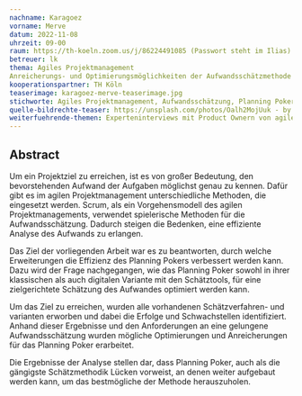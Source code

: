 ```yaml
---
nachname: Karagoez
vorname: Merve
datum: 2022-11-08
uhrzeit: 09-00
raum: https://th-koeln.zoom.us/j/86224491085 (Passwort steht im Ilias) Präsentation
betreuer: lk 
thema: Agiles Projektmanagement 
Anreicherungs- und Optimierungsmöglichkeiten der Aufwandsschätzmethode Planning Poker
kooperationspartner: TH Köln
teaserimage: karagoez-merve-teaserimage.jpg
stichworte: Agiles Projektmanagement, Aufwandsschätzung, Planning Poker
quelle-bildrechte-teaser: https://unsplash.com/photos/Oalh2MojUuk - by Jason Goodman 
weiterfuehrende-themen: Experteninterviews mit Product Ownern von agilen Teams führen, um zu identifizieren, ob die erarbeiteten Erweiterung von Planning Poker sinnvoll und realisierbar sind. / Durchführung einer Umfrage mit agilen Teams, um heruszufinden, ob die identifizierten Anreicherungen für Planning Poker, im Hinblick auf die unterschiedlichen Rollen im Team (Entwickler, Product Owner und Scrum Master) gewünscht werden und ebenfalls realisierbar sind.
---
```


## Abstract

Um ein Projektziel zu erreichen, ist es von großer Bedeutung, den bevorstehenden Aufwand der Aufgaben möglichst genau zu kennen. Dafür gibt es im agilen Projektmanagement unterschiedliche Methoden, die eingesetzt werden. Scrum, als ein Vorgehensmodell des agilen Projektmanagements, verwendet spielerische Methoden für die Aufwandsschätzung. Dadurch steigen die Bedenken, eine effiziente Analyse des Aufwands zu erlangen.

Das Ziel der vorliegenden Arbeit war es zu beantworten, durch welche Erweiterungen die Effizienz des Planning Pokers verbessert werden kann. Dazu wird der Frage nachgegangen, wie das Planning Poker sowohl in ihrer klassischen als auch digitalen Variante mit den Schätztools, für eine zielgerichtete Schätzung des Aufwandes optimiert werden kann.

Um das Ziel zu erreichen, wurden alle vorhandenen Schätzverfahren- und varianten erworben und dabei die Erfolge und Schwachstellen identifiziert. Anhand dieser Ergebnisse und den Anforderungen an eine gelungene Aufwandsschätzung wurden mögliche Optimierungen und Anreicherungen für das Planning Poker erarbeitet.

Die Ergebnisse der Analyse stellen dar, dass Planning Poker, auch als die gängigste Schätzmethodik Lücken vorweist, an denen weiter aufgebaut werden kann, um das bestmögliche der Methode herauszuholen.
 

